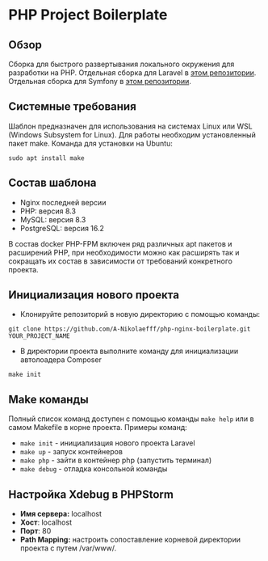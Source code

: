 # PHP Project Boilerplate

## Обзор
Сборка для быстрого развертывания локального окружения для разработки на PHP.
Отдельная сборка для Laravel в [этом репозитории](https://github.com/A-Nikolaefff/laravel-project-boilerplate).
Отдельная сборка для Symfony в [этом репозитории](https://github.com/A-Nikolaefff/symfony-project-boilerplate).

## Системные требования
Шаблон предназначен для использования на системах Linux или WSL (Windows Subsystem for Linux).
Для работы необходим установленный пакет make. Команда для установки на Ubuntu:
```
sudo apt install make
```

## Состав шаблона
- Nginx последней версии
- PHP: версия 8.3
- MySQL: версия 8.3
- PostgreSQL: версия 16.2

В состав docker PHP-FPM включен ряд различных apt пакетов и расширений PHP, при необходимости можно как расширять так 
и сокращать их состав в зависимости от требований конкретного проекта.

## Инициализация нового проекта
* Клонируйте репозиторий в новую директорию с помощью команды:
```
git clone https://github.com/A-Nikolaefff/php-nginx-boilerplate.git YOUR_PROJECT_NAME
```
* В директории проекта выполните команду для инициализации автолоадера Composer
```
make init
```

## Make команды
Полный список команд доступен с помощью команды ```make help``` или в самом Makefile в корне проекта. Примеры команд:

* ```make init``` - инициализация нового проекта Laravel
* ```make up``` - запуск контейнеров
* ```make php``` - зайти в контейнер php (запустить терминал)
* ```make debug``` - отладка консольной команды

## Настройка Xdebug в PHPStorm

* **Имя сервера:** localhost
* **Хост**: localhost
* **Порт**: 80
* **Path Mapping:** настроить сопоставление корневой директории проекта с путем /var/www/.